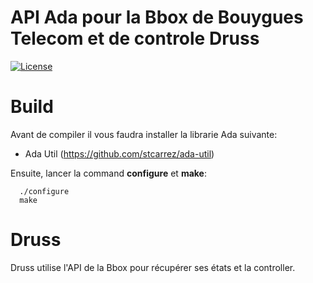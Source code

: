 # API Ada pour la Bbox de Bouygues Telecom et de controle Druss

[![License](http://img.shields.io/badge/license-APACHE2-blue.svg)](LICENSE)

# Build

Avant de compiler il vous faudra installer la librarie Ada suivante:

* Ada Util (https://github.com/stcarrez/ada-util)

Ensuite, lancer la command **configure** et **make**:

```
  ./configure
  make
```

# Druss

Druss utilise l'API de la Bbox pour récupérer ses états et la controller.


